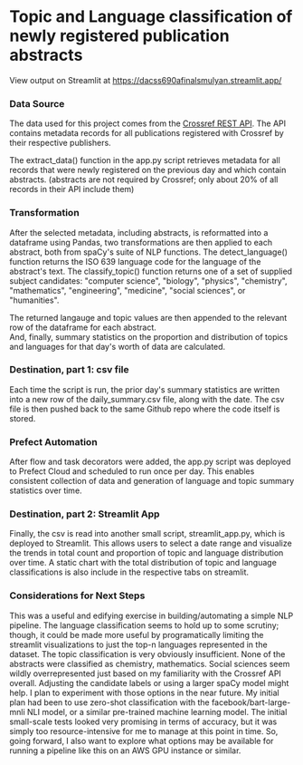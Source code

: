 # Topic and Language classification of newly registered publication abstracts

View output on Streamlit at
https://dacss690afinalsmulyan.streamlit.app/

### Data Source
The data used for this project comes from the [Crossref REST API](https://api.crossref.org). The API contains 
metadata records for all publications registered with Crossref by their respective publishers. 

The extract_data() function in the app.py script retrieves metadata for all records that were newly registered on 
the previous day and which contain abstracts.  (abstracts are not required by Crossref; only about 20% of all 
records in their API include them)

### Transformation
After the selected metadata, including abstracts, is reformatted into a dataframe using Pandas, two transformations 
are then applied to each abstract, both from spaCy's suite of NLP functions. The detect_language() function returns the 
ISO 639 language code for the language of the abstract's text.  The classify_topic() function returns one of a set 
of supplied subject candidates: "computer science", "biology", "physics", "chemistry", "mathematics", "engineering", 
"medicine", "social sciences", or "humanities".   

The returned langauge and topic values are then appended to the relevant row of the dataframe for each abstract.  
And, finally, summary statistics on the proportion and distribution of topics and languages for that day's worth of 
data are calculated. 

### Destination, part 1: csv file
Each time the script is run, the prior day's summary statistics are written into a new row of the 
daily_summary.csv file, along with the date. The csv file is then pushed back to the same Github repo where the 
code itself is stored.  

### Prefect Automation
After flow and task decorators were added, the app.py script was deployed to Prefect Cloud and scheduled to run once 
per day.  This enables consistent collection of data and generation of language and topic summary statistics over time. 

### Destination, part 2: Streamlit App
Finally, the csv is read into another small script, streamlit_app.py, which is deployed to Streamlit.  This allows 
users to select a date range and visualize the trends in total count and proportion of topic and language 
distribution over time.  A static chart with the total distribution of topic and language classifications is also 
include in the respective tabs on streamlit. 

### Considerations for Next Steps
This was a useful and edifying exercise in building/automating a simple NLP pipeline.  The language classification 
seems to hold up to some scrutiny; though, it could be made more useful by programatically limiting the streamlit 
visualizations to just the top-n languages represented in the dataset.  The topic classification is very obviously 
insufficient.  None of the abstracts were classified as chemistry, mathematics. Social sciences seem wildly 
overrepresented just based on my familiarity with the Crossref API overall.  Adjusting the candidate labels or using 
a larger spaCy model might help.  I plan to experiment with those options in the near future.  My initial plan had 
been to use zero-shot classification with the facebook/bart-large-mnli NLI model, or a similar pre-trained machine 
learning model.  The initial small-scale tests looked very promising in terms of accuracy, but it was simply too 
resource-intensive for me to manage at this point in time.  So, going forward, I also want to explore what options 
may be available for running a pipeline like this on an AWS GPU instance or similar.  
